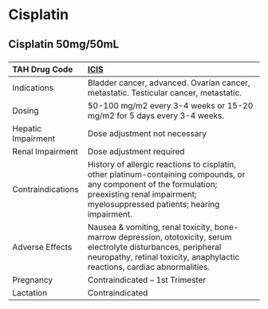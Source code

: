 # Cisplatin

## Cisplatin 50mg/50mL

##### 

| TAH Drug Code      | [ICIS](https://www.tahsda.org.tw/drugs/hissearch.php?drug_code=ICIS)                                                                                                                              |
|:-------------------|:--------------------------------------------------------------------------------------------------------------------------------------------------------------------------------------------------|
| Indications        | Bladder cancer, advanced. Ovarian cancer, metastatic. Testicular cancer, metastatic.                                                                                                              |
| Dosing             | 50-100 mg/m2 every 3-4 weeks or 15-20 mg/m2 for 5 days every 3-4 weeks.                                                                                                                           |
| Hepatic Impairment | Dose adjustment not necessary                                                                                                                                                                     |
| Renal Impairment   | Dose adjustment required                                                                                                                                                                          |
| Contraindications  | History of allergic reactions to cisplatin, other platinum-containing compounds, or any component of the formulation; preexisting renal impairment; myelosuppressed patients; hearing impairment. |
| Adverse Effects    | Nausea & vomiting, renal toxicity, bone-marrow depression, ototoxicity, serum electrolyte disturbances, peripheral neuropathy, retinal toxicity, anaphylactic reactions, cardiac abnormalities.   |
| Pregnancy          | Contraindicated – 1st Trimester                                                                                                                                                                   |
| Lactation          | Contraindicated                                                                                                                                                                                   |


